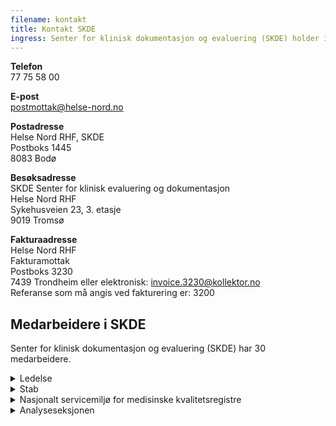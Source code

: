 ```yaml
---
filename: kontakt
title: Kontakt SKDE
ingress: Senter for klinisk dokumentasjon og evaluering (SKDE) holder i 3.etasje i SIVA-bygget i Forskningsparken i Tromsø.
---
```


**Telefon**  
77 75 58 00

**E-post**  
postmottak@helse-nord.no

**Postadresse**  
Helse Nord RHF, SKDE  
Postboks 1445  
8083 Bodø

**Besøksadresse**  
SKDE Senter for klinisk evaluering og dokumentasjon  
Helse Nord RHF  
Sykehusveien 23, 3\. etasje  
9019 Tromsø

**Fakturaadresse**  
Helse Nord RHF  
Fakturamottak  
Postboks 3230  
7439 Trondheim eller elektronisk: invoice.3230@kollektor.no  
Referanse som må angis ved fakturering er: 3200

## Medarbeidere i SKDE

Senter for klinisk dokumentasjon og evaluering (SKDE) har 30 medarbeidere.

<details><summary>Ledelse</summary>

**Barthold Vonen**

Direktør SKDE<br>
Telefon: 99 46 22 26<br>
Epost: [barthold.vonen@helse-nord.no](mailto:barthold.vonen@helse-nord.no)<br>
Bistilling/verv:<br>
Professor II, Helsetjenesteforskning, ISM, UIT-Norges Arktiske Universitet<br>

**Eva Stensland**

Seksjonsleder Nasjonalt servicemiljø<br>
Telefon: 92 83 60 36<br>
Epost:[eva.stensland@helse-nord.no](mailto:eva.stensland@helse-nord.no)<br>

**Hanne Sigrun Byhring**

Kst. l​eder Analyseseksjonen<br>
Telefon: 91 69 61 82<br>
Epost: [hanne.sigrun.byhring@helse-nord.no](mailto:hanne.sigrun.byhring@helse-nord.no)<br>

</details>

<details><summary>Stab</summary>

**Eva Stensland**

Fagsjef SKDE<br>
Telefon: 92 83 60 36<br>
Epost: [eva.stensland@helse-nord.no](mailto:eva.stensland@helse-nord.no)<br>

**Petra Gabriele Pohl**

Rådgiver<br>
Mobil: 99 53 03 66<br>
Epost: [petra.gabriele.pohl@helse-nord.no](mailto:petra.gabriele.pohl@helse-nord.no)<br>

**​Marianne Sørensen**

Administrasjonskonsulent<br>
Telefon: 77 75 58 00 Mobil: 47 28 81 52<br>
Epost: [marianne.sorensen@helse-nord.no](mailto:marianne.sorensen@helse-nord.no)<br>

**Heidi Talsethagen**

Seniorrådgiver/jurist<br>
Telefon: 97 02 82 97<br>
Epost: [heidi.talsethagen@helse-nord.no](mailto:heidi.talsethagen@helse-nord.no)<br>
​Bistilling/verv: <br>
Vara Personvernnemnda<br>

**Roger Eriksen**

Prosjektleder/virksomhetsarkitekt<br>
Telefon: 909 48 146<br>
E-post: [Roger.Eriksen@helse-nord.no](mailto:Roger.Eriksen@helse-nord.no)<br>

**Randi Solhaug**

Kommunikasjonsrådgiver<br>
Telefon: 905 70 957<br>
E-post: [Randi.Solhaug@helse-nord.no​](mailto:Randi.Solhaug@helse-nord.no​)<br>

**Beate Hauglann**

Forsker/postdok-stipendiat<br>
Telefon: 91 54 38 67<br>
Epost: [Beate.Hauglann@helse-nord.no](mailto:Beate.Kristin.Hauglann@helse-nord.no)​<br>

**Frank Olsen**

PhD-stipendiat<br>
Telefon: 97 17 50 37<br>
Epost: [frank.olsen@helse-nord.no](mailto:frank.olsen@helse-nord.no)<br>

**Ina Heiberg**

Postdok-stipendiat (50 %)<br>
Telefon: 45 45 11 95<br>
Epost: [Ina.Heidi.Heiberg@helse-nord.no](mailto:Ina.Heidi.Heiberg@helse-nord.no)<br>

**Bård Uleberg**

PhD-stipendiat (50 %)<br>
Telefon: 93 24 54 83<br>
Epost: [bard.uleberg@helse-nord.no](mailto:bard.uleberg@helse-nord.no)<br>

**Elin Martinussen Gustavsen**

PhD-stipendiat<br>
Mobil: 906 66 908<br>
E-post: [elin.gustavsen@helse-nord.no](mailto:elin.gustavsen@helse-nord.no)<br>

**Odd Søreide**

Seniorrådgiver (10 %)<br>
E-post: [odd.soreide@helse-nord.no](mailto:odd.soreide@helse-nord.no)<br>

</details>

<details><summary>Nasjonalt servicemiljø for medisinske kvalitetsregistre</summary>

**Eva Stensland**

Seksjonsleder <br>
Telefon: 92 83 60 36<br>
Epost: [eva.stensland@helse-nord.no](mailto:eva.stensland@helse-nord.no)<br>

**Philip A. Skau**

Nestleder<br>
Leder, Nasjonalt servicemiljø region Nord<br>
Telefon: 99 57 26 61<br>
Epost: [philip.andre.skau@helse-nord.no](mailto:philip.andre.skau@helse-nord.no)<br>

**Are Edvardsen**

Spesialrådgiver<br>
Telefon: 92 29 96 32<br>
Epost: [are.edvardsen@helse-nord.no](mailto:are.edvardsen@helse-nord.no)<br>

**Marianne Nicolaisen**

Seniorrådgiver<br>
Telefon: 91365951<br>
E-post: [marianne.nicolaisen@helse-nord.no](mailto:marianne.nicolaisen@helse-nord.no)<br>

**Lena Ringstad Olsen**

Statistiker<br>
Telefon: 98 89 13 86 <br>
Epost: [lena.ringstad.olsen@helse-nord.no​](mailto:lena.ringstad.olsen@helse-nord.no%E2%80%8B)<br>

**Kevin Thon**

Statistiker<br>
Telefon: 93 87 26 55<br>
Epost: [kevin.thon@helse-nord.no](mailto:kevin.thon@helse-nord.no)<br>

**Nina Berg**

Rådgiver/prosjektleder<br>
Mobil: 994 88 932<br>
E-post: nina.berg@helse-nord.no<br>

**Yohannes Tesfay**

Rådgiver<br>
Mobil: 93853190<br>
E-post: [yohannes.tesfay@helse-nord.no](mailto:yohannes.tesfay@helse-nord.no)<br>

**Matias Hana**

Rådgiver<br>
Mobil: 95996553<br>
E-post: [matias.hana@helse-nord.no](mailto:matias.hana@helse-nord.no)<br>

**Vinjar Fønnebø**

Seniorforsker (20%)<br>
Epost: [vinjar.fonnebo@fagmed.uit.no](mailto:vinjar.fonnebo@fagmed.uit.no)<br>
​Hovedvirke: Professor i forebyggende medisin ved Norges Arktiske Universitet i Tromsø<br>
Leder av Nasjonalt Forskningssenter innen Komplementær og Alternativ Medisin (NAFKAM)<br>

</details>

<details><summary>Analyseseksjonen</summary>

**Hanne Sigrun Byhring**

Kst. seksjons​leder <br>
Analytiker<br>
Telefon: 91 69 61 82<br>
Epost: [hanne.sigrun.byhring@helse-nord.no](mailto:hanne.sigrun.byhring@helse-nord.no)​<br>

**Bård Uleberg**

Seksjonsleder (permisjon)<br>
Analytiker (50 %)<br>
Telefon: 93 24 54 83<br>
Epost: [bard.uleberg@helse-nord.no](mailto:bard.uleberg@helse-nord.no)<br>

**Arnfinn Hykkerud Steindal**

Analytiker<br>
Assisterende seksjonsleder (50 %) <br>
Telefon: 40 45 40 79         <br>
Epost: [arnfinn.steindal@helse-nord.no](mailto:arnfinn.steindal@helse-nord.no)<br>

**Janice Shu**

Analytiker<br>
Telefon: 77 75 58 00<br>
Epost: [li.wei.janice.shu@helse-nord.no](mailto:li.wei.janice.shu@helse-nord.no)<br>

**Tove Johansen**

Analytiker<br>
Mobil: 95260896<br>
E-post: [tove.johansen@helse-nord.no](mailto:Tove.Johansen@helse-nord.no)<br>

**Kristel Ailin Sletten Guldhaugen**

Analytiker<br>
Mobil: 94 85 30 83<br>
E-post: [kristel.ailin.guldhaugen@helse-nord.no](mailto:kristel.ailin.guldhaugen@helse-nord.no)<br>

**Ina Heiberg**

Analytiker (50 %)<br>
Telefon: 45 45 11 95<br>
Epost: [Ina.Heidi.Heiberg@helse-nord.no](mailto:Ina.Heidi.Heiberg@helse-nord.no)<br>

**Lise Balteskard**

Analytiker (20 %)<br>
Telefon: 41 24 50 27<br>
Epost: [lise.balteskard@helse-nord.no](mailto:lise.balteskard@helse-nord.no)<br>

**Bjarne Koster Jacobsen**

Seniorforsker (20%)<br>
Telefon: 77 64 48 33 Mobil: 99 25 56 45<br>
Epost: [bjarne.jacobsen@uit.no](mailto:bjarne.jacobsen@uit.no)<br>
Hovedvirke: Professor i epidemiologi og medisinsk statistikk ved Norges Arktiske Universitet i Tromsø ​<br>

**Olav Helge Førde**

Seniorforsker​ (20%)<br>
Telefon: 90 17 30 56<br>
Epost: [olav.helge.forde@ism.uit.no​](mailto:olav.helge.forde@ism.uit.no)<br>
Hovedvirke: Professor på seniorvilkår ved Institutt for samfunnsmedisin, Norges Arktiske Universitet (UiT)​​<br>

**Lars Vorland**

Seniorrådgiver (20 %)<br>
Telefon: 979 51 622<br>
E-post: [lars.harry.vorland@helse-nord.no](mailto:lars.harry.vorland@helse-nord.no)<br>

**Anne Høye**

Spesialrådgiver psykiatri (5 %)<br>
Telefon: 90 84 93 34<br>
Epost: [anne.hoye@helse-nord.no](mailto:anne.hoye@helse-nord.no)<br>
Hovedvirke: Postdoktor, Universitetssykehuset Nord-Norge (50%)<br>

</details>
